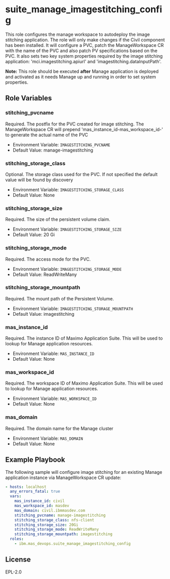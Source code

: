 suite_manage_imagestitching_config
===

This role configures the manage workspace to autodeploy the image stitching application. The role will only make changes if the Civil component has been installed. It will configure a PVC, patch the ManageWorkspace CR with the name of the PVC and also patch PV specifications based on the PVC. It also sets two key system properties required by the image stitching application: 'mci.imagestitching.apiurl' and 'imagestitching.dataInputPath'.

**Note:** This role should be executed **after** Manage application is deployed and activated as it needs Manage up and running in order to set system properties.

Role Variables
--------------

### stitching_pvcname
Required. The postfix for the PVC created for image stitching. The ManageWorkspace CR will prepend 'mas_instance_id-mas_workspace_id-' to generate the actual name of the PVC

- Environment Variable: `IMAGESTITCHING_PVCNAME`
- Default Value: manage-imagestitching

### stitching_storage_class
Optional. The storage class used for the PVC. If not specified the default value will be found by discovery

- Environment Variable: `IMAGESTITCHING_STORAGE_CLASS`
- Default Value: None

### stitching_storage_size
Required. The size of the persistent volume claim.

- Environment Variable: `IMAGESTITCHING_STORAGE_SIZE`
- Default Value: 20 Gi

### stitching_storage_mode
Required. The access mode for the PVC.

- Environment Variable: `IMAGESTITCHING_STORAGE_MODE`
- Default Value: ReadWriteMany

### stitching_storage_mountpath
Required. The mount path of the Persistent Volume.

- Environment Variable: `IMAGESTITCHING_STORAGE_MOUNTPATH`
- Default Value: imagestitching

### mas_instance_id
Required. The instance ID of Maximo Application Suite. This will be used to lookup for Manage application resources.

- Environment Variable: `MAS_INSTANCE_ID`
- Default Value: None

### mas_workspace_id
Required. The workspace ID of Maximo Application Suite. This will be used to lookup for Manage application resources.

- Environment Variable: `MAS_WORKSPACE_ID`
- Default Value: None

### mas_domain
Required. The domain name for the Manage cluster

- Environment Variable: `MAS_DOMAIN`
- Default Value: None

Example Playbook
----------------
The following sample will configure image stitching for an existing Manage application instance via ManageWorkspace CR update:

```yaml
- hosts: localhost
  any_errors_fatal: true
  vars:
    mas_instance_id: civil
    mas_workspace_id: masdev
    mas_domain: civil.ibmmasdev.com
    stitching_pvcname: manage-imagestitching
    stitching_storage_class: nfs-client
    stitching_storage_size: 20Gi
    stitching_storage_mode: ReadWriteMany
    stitching_storage_mountpath: imagestitching
  roles:
    - ibm.mas_devops.suite_manage_imagestitching_config
```

License
-------

EPL-2.0

